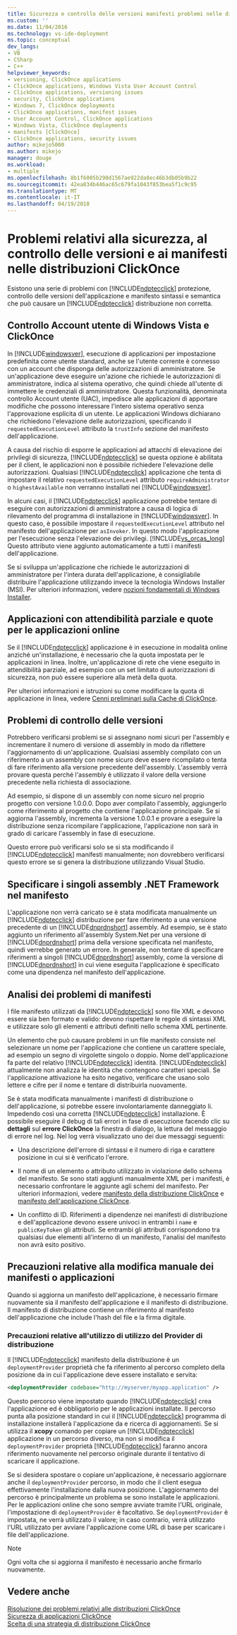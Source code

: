 ```yaml
---
title: Sicurezza e controllo delle versioni manifesti problemi nelle distribuzioni ClickOnce | Documenti Microsoft
ms.custom: ''
ms.date: 11/04/2016
ms.technology: vs-ide-deployment
ms.topic: conceptual
dev_langs:
- VB
- CSharp
- C++
helpviewer_keywords:
- versioning, ClickOnce applications
- ClickOnce applications, Windows Vista User Account Control
- ClickOnce applications, versioning issues
- security, ClickOnce applications
- Windows 7, ClickOnce deployments
- ClickOnce applications, manifest issues
- User Account Control, ClickOnce applications
- Windows Vista, ClickOnce deployments
- manifests [ClickOnce]
- ClickOnce applications, security issues
author: mikejo5000
ms.author: mikejo
manager: douge
ms.workload:
- multiple
ms.openlocfilehash: 8b1f6005b290d1567ae922da8ec46b3db05b9b22
ms.sourcegitcommit: 42ea834b446ac65c679fa1043f853bea5f1c9c95
ms.translationtype: MT
ms.contentlocale: it-IT
ms.lasthandoff: 04/19/2018
---
```

# <a name="security-versioning-and-manifest-issues-in-clickonce-deployments"></a>Problemi relativi alla sicurezza, al controllo delle versioni e ai manifesti nelle distribuzioni ClickOnce

Esistono una serie di problemi con [!INCLUDE[ndptecclick](../deployment/includes/ndptecclick_md.md)] protezione, controllo delle versioni dell'applicazione e manifesto sintassi e semantica che può causare un [!INCLUDE[ndptecclick](../deployment/includes/ndptecclick_md.md)] distribuzione non corretta.

## <a name="clickonce-and-windows-vista-user-account-control"></a>Controllo Account utente di Windows Vista e ClickOnce

In [!INCLUDE[windowsver](../deployment/includes/windowsver_md.md)], esecuzione di applicazioni per impostazione predefinita come utente standard, anche se l'utente corrente è connesso con un account che disponga delle autorizzazioni di amministratore. Se un'applicazione deve eseguire un'azione che richiede le autorizzazioni di amministratore, indica al sistema operativo, che quindi chiede all'utente di immettere le credenziali di amministratore. Questa funzionalità, denominata controllo Account utente (UAC), impedisce alle applicazioni di apportare modifiche che possono interessare l'intero sistema operativo senza l'approvazione esplicita di un utente. Le applicazioni Windows dichiarano che richiedono l'elevazione delle autorizzazioni, specificando il `requestedExecutionLevel` attributo la `trustInfo` sezione del manifesto dell'applicazione.

A causa del rischio di esporre le applicazioni ad attacchi di elevazione dei privilegi di sicurezza, [!INCLUDE[ndptecclick](../deployment/includes/ndptecclick_md.md)] se questa opzione è abilitata per il client, le applicazioni non è possibile richiedere l'elevazione delle autorizzazioni. Qualsiasi [!INCLUDE[ndptecclick](../deployment/includes/ndptecclick_md.md)] applicazione che tenta di impostare il relativo `requestedExecutionLevel` attributo `requireAdministrator` o `highestAvailable` non verranno installati nei [!INCLUDE[windowsver](../deployment/includes/windowsver_md.md)].

In alcuni casi, il [!INCLUDE[ndptecclick](../deployment/includes/ndptecclick_md.md)] applicazione potrebbe tentare di eseguire con autorizzazioni di amministratore a causa di logica di rilevamento del programma di installazione in [!INCLUDE[windowsver](../deployment/includes/windowsver_md.md)]. In questo caso, è possibile impostare il `requestedExecutionLevel` attributo nel manifesto dell'applicazione per `asInvoker`. In questo modo l'applicazione per l'esecuzione senza l'elevazione dei privilegi. [!INCLUDE[vs_orcas_long](../debugger/includes/vs_orcas_long_md.md)] Questo attributo viene aggiunto automaticamente a tutti i manifesti dell'applicazione.

Se si sviluppa un'applicazione che richiede le autorizzazioni di amministratore per l'intera durata dell'applicazione, è consigliabile distribuire l'applicazione utilizzando invece la tecnologia Windows Installer (MSI). Per ulteriori informazioni, vedere [nozioni fondamentali di Windows Installer](../extensibility/internals/windows-installer-basics.md).

## <a name="online-application-quotas-and-partial-trust-applications"></a>Applicazioni con attendibilità parziale e quote per le applicazioni online

Se il [!INCLUDE[ndptecclick](../deployment/includes/ndptecclick_md.md)] applicazione è in esecuzione in modalità online anziché un'installazione, è necessario che la quota impostata per le applicazioni in linea. Inoltre, un'applicazione di rete che viene eseguito in attendibilità parziale, ad esempio con un set limitato di autorizzazioni di sicurezza, non può essere superiore alla metà della quota.

Per ulteriori informazioni e istruzioni su come modificare la quota di applicazione in linea, vedere [Cenni preliminari sulla Cache di ClickOnce](../deployment/clickonce-cache-overview.md).

## <a name="versioning-issues"></a>Problemi di controllo delle versioni

Potrebbero verificarsi problemi se si assegnano nomi sicuri per l'assembly e incrementare il numero di versione di assembly in modo da riflettere l'aggiornamento di un'applicazione. Qualsiasi assembly compilato con un riferimento a un assembly con nome sicuro deve essere ricompilato o tenta di fare riferimento alla versione precedente dell'assembly. L'assembly verrà provare questa perché l'assembly è utilizzato il valore della versione precedente nella richiesta di associazione.

Ad esempio, si dispone di un assembly con nome sicuro nel proprio progetto con versione 1.0.0.0. Dopo aver compilato l'assembly, aggiungerlo come riferimento al progetto che contiene l'applicazione principale. Se si aggiorna l'assembly, incrementa la versione 1.0.0.1 e provare a eseguire la distribuzione senza ricompilare l'applicazione, l'applicazione non sarà in grado di caricare l'assembly in fase di esecuzione.

Questo errore può verificarsi solo se si sta modificando il [!INCLUDE[ndptecclick](../deployment/includes/ndptecclick_md.md)] manifesti manualmente; non dovrebbero verificarsi questo errore se si genera la distribuzione utilizzando Visual Studio.

## <a name="specifying-individual-net-framework-assemblies-in-the-manifest"></a>Specificare i singoli assembly .NET Framework nel manifesto

L'applicazione non verrà caricato se è stata modificata manualmente un [!INCLUDE[ndptecclick](../deployment/includes/ndptecclick_md.md)] distribuzione per fare riferimento a una versione precedente di un [!INCLUDE[dnprdnshort](../code-quality/includes/dnprdnshort_md.md)] assembly. Ad esempio, se è stato aggiunto un riferimento all'assembly System.Net per una versione di [!INCLUDE[dnprdnshort](../code-quality/includes/dnprdnshort_md.md)] prima della versione specificata nel manifesto, quindi verrebbe generato un errore. In generale, non tentare di specificare riferimenti a singoli [!INCLUDE[dnprdnshort](../code-quality/includes/dnprdnshort_md.md)] assembly, come la versione di [!INCLUDE[dnprdnshort](../code-quality/includes/dnprdnshort_md.md)] in cui viene eseguita l'applicazione è specificato come una dipendenza nel manifesto dell'applicazione.

## <a name="manifest-parsing-issues"></a>Analisi dei problemi di manifesti

I file manifesto utilizzati da [!INCLUDE[ndptecclick](../deployment/includes/ndptecclick_md.md)] sono file XML e devono essere sia ben formato e valido: devono rispettare le regole di sintassi XML e utilizzare solo gli elementi e attributi definiti nello schema XML pertinente.

Un elemento che può causare problemi in un file manifesto consiste nel selezionare un nome per l'applicazione che contiene un carattere speciale, ad esempio un segno di virgolette singolo o doppio. Nome dell'applicazione fa parte del relativo [!INCLUDE[ndptecclick](../deployment/includes/ndptecclick_md.md)] identità. [!INCLUDE[ndptecclick](../deployment/includes/ndptecclick_md.md)] attualmente non analizza le identità che contengono caratteri speciali. Se l'applicazione attivazione ha esito negativo, verificare che usano solo lettere e cifre per il nome e tentare di distribuirla nuovamente.

Se è stata modificata manualmente i manifesti di distribuzione o dell'applicazione, si potrebbe essere involontariamente danneggiato li. Impedendo così una corretta [!INCLUDE[ndptecclick](../deployment/includes/ndptecclick_md.md)] installazione. È possibile eseguire il debug di tali errori in fase di esecuzione facendo clic su **dettagli** sul **errore ClickOnce** la finestra di dialogo, la lettura del messaggio di errore nel log. Nel log verrà visualizzato uno dei due messaggi seguenti:

- Una descrizione dell'errore di sintassi e il numero di riga e carattere posizione in cui si è verificato l'errore.

- Il nome di un elemento o attributo utilizzato in violazione dello schema del manifesto. Se sono stati aggiunti manualmente XML per i manifesti, è necessario confrontare le aggiunte agli schemi del manifesto. Per ulteriori informazioni, vedere [manifesto della distribuzione ClickOnce](../deployment/clickonce-deployment-manifest.md) e [manifesto dell'applicazione ClickOnce](../deployment/clickonce-application-manifest.md).

- Un conflitto di ID. Riferimenti a dipendenze nei manifesti di distribuzione e dell'applicazione devono essere univoci in entrambi i `name` e `publicKeyToken` gli attributi. Se entrambi gli attributi corrispondono tra qualsiasi due elementi all'interno di un manifesto, l'analisi del manifesto non avrà esito positivo.

## <a name="precautions-when-manually-changing-manifests-or-applications"></a>Precauzioni relative alla modifica manuale dei manifesti o applicazioni

Quando si aggiorna un manifesto dell'applicazione, è necessario firmare nuovamente sia il manifesto dell'applicazione e il manifesto di distribuzione. Il manifesto di distribuzione contiene un riferimento al manifesto dell'applicazione che include l'hash del file e la firma digitale.

### <a name="precautions-with-deployment-provider-usage"></a>Precauzioni relative all'utilizzo di utilizzo del Provider di distribuzione

Il [!INCLUDE[ndptecclick](../deployment/includes/ndptecclick_md.md)] manifesto della distribuzione è un `deploymentProvider` proprietà che fa riferimento al percorso completo della posizione da in cui l'applicazione deve essere installato e servita:

```xml
<deploymentProvider codebase="http://myserver/myapp.application" />
```

Questo percorso viene impostato quando [!INCLUDE[ndptecclick](../deployment/includes/ndptecclick_md.md)] crea l'applicazione ed è obbligatorio per le applicazioni installate. Il percorso punta alla posizione standard in cui il [!INCLUDE[ndptecclick](../deployment/includes/ndptecclick_md.md)] programma di installazione installerà l'applicazione da e ricerca di aggiornamenti. Se si utilizza il **xcopy** comando per copiare un [!INCLUDE[ndptecclick](../deployment/includes/ndptecclick_md.md)] applicazione in un percorso diverso, ma non si modifica il `deploymentProvider` proprietà [!INCLUDE[ndptecclick](../deployment/includes/ndptecclick_md.md)] faranno ancora riferimento nuovamente nel percorso originale durante il tentativo di scaricare il applicazione.

Se si desidera spostare o copiare un'applicazione, è necessario aggiornare anche il `deploymentProvider` percorso, in modo che il client esegua effettivamente l'installazione dalla nuova posizione. L'aggiornamento del percorso è principalmente un problema se sono installate le applicazioni. Per le applicazioni online che sono sempre avviate tramite l'URL originale, l'impostazione di `deploymentProvider` è facoltativo. Se `deploymentProvider` è impostata, ne verrà utilizzato il valore; in caso contrario, verrà utilizzato l'URL utilizzato per avviare l'applicazione come URL di base per scaricare i file dell'applicazione.

> [!NOTE]
> Ogni volta che si aggiorna il manifesto è necessario anche firmarlo nuovamente.

## <a name="see-also"></a>Vedere anche

[Risoluzione dei problemi relativi alle distribuzioni ClickOnce](../deployment/troubleshooting-clickonce-deployments.md)  
[Sicurezza di applicazioni ClickOnce](../deployment/securing-clickonce-applications.md)  
[Scelta di una strategia di distribuzione ClickOnce](../deployment/choosing-a-clickonce-deployment-strategy.md)